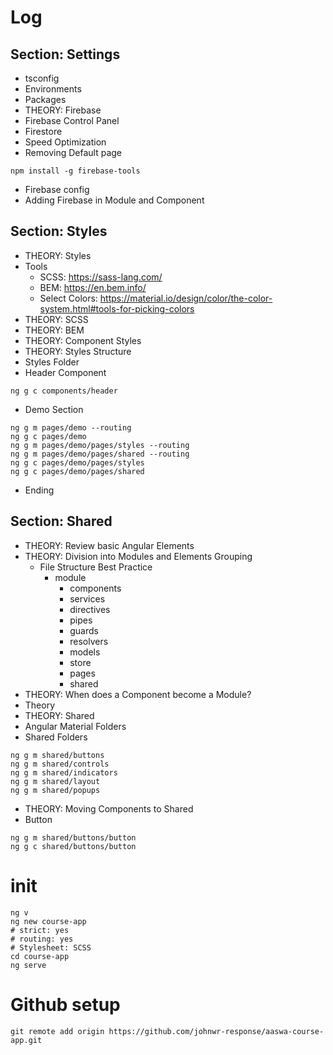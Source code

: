 # Log
## Section: Settings
- tsconfig
- Environments
- Packages
- THEORY: Firebase
- Firebase Control Panel
- Firestore
- Speed Optimization
- Removing Default page
```
npm install -g firebase-tools
```
- Firebase config
- Adding Firebase in Module and Component

## Section: Styles
- THEORY: Styles
- Tools
  - SCSS: https://sass-lang.com/
  - BEM: https://en.bem.info/
  - Select Colors: https://material.io/design/color/the-color-system.html#tools-for-picking-colors
- THEORY: SCSS
- THEORY: BEM
- THEORY: Component Styles
- THEORY: Styles Structure
- Styles Folder
- Header Component
```
ng g c components/header
```
- Demo Section
```
ng g m pages/demo --routing
ng g c pages/demo
ng g m pages/demo/pages/styles --routing
ng g m pages/demo/pages/shared --routing
ng g c pages/demo/pages/styles
ng g c pages/demo/pages/shared
```
- Ending

## Section: Shared
- THEORY: Review basic Angular Elements
- THEORY: Division into Modules and Elements Grouping
  - File Structure Best Practice
    - module
      - components
      - services
      - directives
      - pipes
      - guards
      - resolvers
      - models
      - store
      - pages
      - shared
- THEORY: When does a Component become a Module?
- Theory
- THEORY: Shared
- Angular Material Folders
- Shared Folders
```
ng g m shared/buttons
ng g m shared/controls
ng g m shared/indicators
ng g m shared/layout
ng g m shared/popups
```
- THEORY: Moving Components to Shared
- Button
```
ng g m shared/buttons/button
ng g c shared/buttons/button
```

# init
```
ng v
ng new course-app
# strict: yes
# routing: yes
# Stylesheet: SCSS
cd course-app
ng serve
```

# Github setup
```
git remote add origin https://github.com/johnwr-response/aaswa-course-app.git
```
